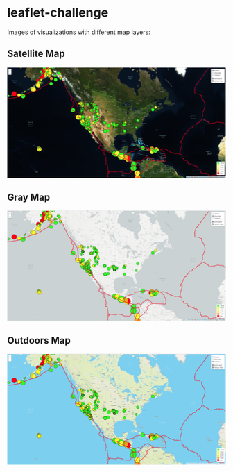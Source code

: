 # leaflet-challenge
Images of visualizations with different map layers:

## Satellite Map
![Satellite View](static/images/satellite.png)

## Gray Map
![Grayscale View](static/images/grayscale.png)

## Outdoors Map
![Outdoors View](static/images/outdoors.png)